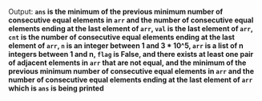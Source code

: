 Output: **`ans` is the minimum of the previous minimum number of consecutive equal elements in `arr` and the number of consecutive equal elements ending at the last element of `arr`, `val` is the last element of `arr`, `cnt` is the number of consecutive equal elements ending at the last element of `arr`, `n` is an integer between 1 and 3 * 10^5, `arr` is a list of n integers between 1 and n, `flag` is False, and there exists at least one pair of adjacent elements in `arr` that are not equal, and the minimum of the previous minimum number of consecutive equal elements in `arr` and the number of consecutive equal elements ending at the last element of `arr` which is `ans` is being printed**